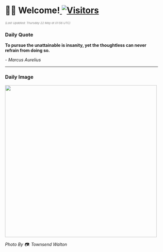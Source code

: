 <h1>👋🏽 Welcome!<a href="https://github.com/OmitNomis/"> <img src="https://visitor-badge.laobi.icu/badge?page_id=OmitNomis" alt="Visitors"></a></h1>

<i><p style="font-size: 0.6rem; color:gray">(Last Updated: Thursday 22 May at 01:56 UTC)</p></i>

<h3> Daily Quote </h3>
<b><p>To pursue the unattainable is insanity, yet the thoughtless can never refrain from doing so.</p></b>
<i><caption style="font-size: 0.8rem; color:gray;">- Marcus Aurelius</caption></i>


<hr>

<h3>Daily Image</h3>
<a href="https://images.pexels.com/photos/32162446/pexels-photo-32162446.jpeg" target="_blank"><img style="height:500px;" src="https://images.pexels.com/photos/32162446/pexels-photo-32162446.jpeg"/></a>

<i><caption style="font-size: 0.8rem; color:gray;"> Photo By 📷: Townsend Walton</caption></i>
